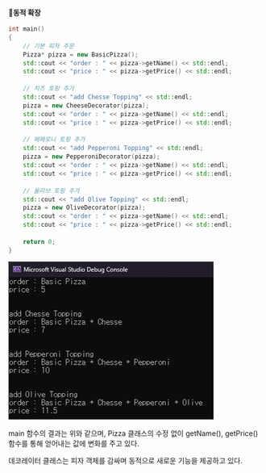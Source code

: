 
**🔻동적 확장**

```cpp
int main()
{
	// 기본 피자 주문
	Pizza* pizza = new BasicPizza();
	std::cout << "order : " << pizza->getName() << std::endl;
	std::cout << "price : " << pizza->getPrice() << std::endl;

	// 치즈 토핑 추가
	std::cout << "add Chesse Topping" << std::endl;
	pizza = new CheeseDecorator(pizza);
	std::cout << "order : " << pizza->getName() << std::endl;
	std::cout << "price : " << pizza->getPrice() << std::endl;

	// 페페로니 토핑 추가
	std::cout << "add Pepperoni Topping" << std::endl;
	pizza = new PepperoniDecorator(pizza);
	std::cout << "order : " << pizza->getName() << std::endl;
	std::cout << "price : " << pizza->getPrice() << std::endl;

	// 올리브 토핑 추가
	std::cout << "add Olive Topping" << std::endl;
	pizza = new OliveDecorator(pizza);
	std::cout << "order : " << pizza->getName() << std::endl;
	std::cout << "price : " << pizza->getPrice() << std::endl;

	return 0;
}
```

<img src="../../img/decorator_result.png" wdith="">

main 함수의 결과는 위와 같으며, Pizza 클래스의 수정 없이 getName(), getPrice() 함수를 통해 얻어내는 값에 변화를 주고 있다.

데코레이터 클래스는 피자 객체를 감싸며 동적으로 새로운 기능을 제공하고 있다.

